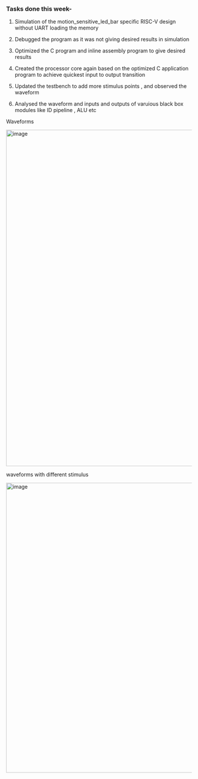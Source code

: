 ### Tasks done this week- 

1. Simulation of the motion_sensitive_led_bar specific RISC-V design without UART loading the memory
  
2. Debugged the program as it was not giving desired results in simulation 

3. Optimized the C program and inline assembly program to give desired results

4. Created the processor core again based on the optimized C application program to achieve quickest input to output transition

5. Updated the testbench to add more stimulus points , and observed the waveform

6. Analysed the waveform and inputs and outputs of varuious black box modules like ID pipeline , ALU etc

Waveforms 

<img width="912" alt="image" src="https://github.com/jaya117/RISCV-HDP/assets/139655462/d382e9f2-3e3c-4003-845d-4247c13eba3d">

waveforms with different stimulus

<img width="786" alt="image" src="https://github.com/jaya117/RISCV-HDP/assets/139655462/2fec5d58-2001-4553-b2af-2fea99fe849f">


